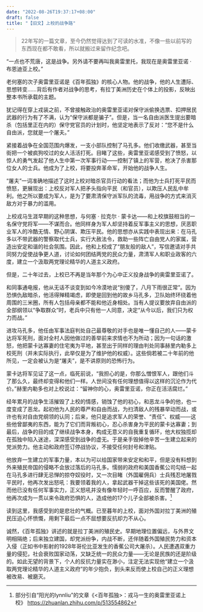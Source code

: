 ```yaml
---
date: "2022-08-26T19:37:17+08:00"
draft: false
title: "【旧文】上校的战争路"
---
```


> 22年写的一篇文章，至今仍然觉得达到了可读的水准，不像一些以前写的东西现在都不敢看，所以就搬过来留作纪念吧。

“一点也不荒唐，这是战争。另外请不要再叫我奥雷里托，我现在是奥雷里亚诺 · 布恩迪亚上校。”

<!--more-->

老何塞的次子奥雷里亚诺是《百年孤独》的核心人物。他的战争，他的人生遭际、思想转变……背后有作者对战争的思考，有拉丁美洲历史在个体上的投影，反映出整本书所承载的主题。

犹记得在穿上戎装之前，不曾接触政治的奥雷里亚诺对保守派偷换选票、扣押居民武器的行为有了不满，认为“保守派都是骗子”。但是，当一名自由派医生提出要暗杀（包括里正在内的）保守党官员的计划时，他坚定地表示了反对：“您不是什么自由派，您就是一个屠夫。”

紧接着战争在全国范围内爆发，一支小部队控制了马孔多。他们收缴武器，甚至当街把一个被疯狗咬过的女人活活打死。目睹了这些，奥雷里亚诺感受到了愤怒，以惊人的勇气发起了他人生中第一次军事行动——控制了镇上的军营，枪决了杀害那位女人的士兵。他成为了上校，将要投奔革命军，开始他的战争人生。

“屠夫”一词准确地描述了这时上校对暗杀官员行动的看法；而他为士兵打死平民而愤怒，更展现出：上校反对军人把矛头指向平民（和官员），以欺压人民乱中牟利。他之所以要成为军人，是为了要肃清保守派军队的流毒，用战争的方式来消灭敌方对于暴力的滥用。

上校戎马生涯早期的这种思想，与何塞 · 拉克尔 · 蒙卡达——和上校旗鼓相当的一名保守党将军——不谋而合。他同样身为军人却坚持着反军事主义的思想，厌恶职业军人的冷酷无情、野心阴谋、欺压平民。他的思想亦从实践中表现出来：在马孔多以不带武器的警察取代士兵，实行大赦法令，救助一些阵亡自由党人的家属，营造出安定和谐的社会氛围。因此，他和上校成了“朋友般的敌人”，写信邀请对手共同努力促使战争更人道，讨论如何团结两党的民众力量，肃清军人和职业政客的六度，建立一个汲取两党理论精华的人道主义政府。

但是，二十年过去，上校已不再是当年那个为心中正义投身战争的奥雷里亚诺了。

和同事通电报，他从无话不谈变到如今冷漠地说“别傻了，八月下雨很正常”。因为恐惧仇敌暗杀，他活得殚精竭虑，即使是回到他的故乡马孔多，卫队始终环绕着他周围的三米圈，所有人包括母亲都不能和他近身相处。当有人提议要放弃自由派的全部纲领以“争取群众”时，老兵中只有他一人同意，决定“从今以后，我们只为权力而战。”

进攻马孔多，他任由军事法庭判处自己最尊敬的对手也是唯一懂自己的人——蒙卡达将军死刑，面对全村人因他做过的善举前来求情也不为所动；因为一句话的激怒，他把蒙卡达寡妻的住宅夷为平地，甚至出于同样的理由判处同事赫里内勒多上校死刑（并未实际执行，此举仅是为了维护他的权威）。这些倘若被二十年前的他所见，一定会被认为是“屠夫”，是不讲原则的恐怖行为。

蒙卡达将军见证了这一点，临死前说，“我担心的是，你那么憎恨军人，跟他们斗了那么久，最终却变得和他们一样。人世间没有任何理想值得以这样的沉沦作为代价。”赫里内勒多也对上校说过：“留神你的心，奥雷里亚诺，你正在活活腐烂。”

经年累月的战争生活摧毁了上校的情感，销蚀了他的初心，和恶龙斗争的他，也一度变成了恶龙。起初他为人民的尊严和自由而战，为扫清敌人的残暴举动而战，或许也有对自由党纲领的认同；后来，他只是追求军人的荣誉、“责任”、权威——这些他曾鄙夷的东西，能为了它们而背叛初心，忍心杀害身为平民的蒙卡达寡妻；到最后，战争的目的成了继续战争本身，构成无意义的自我重复循环，他大权独揽却在孤独中陷入迷途，深深感受到战争的虚无。于是亲手毁掉他辛苦一生建立起来的党派势力。他主动和政府签订停战协议，不接受任何封号和津贴。

他放弃一生建立的军事力量，本以为可以给国家带来安定和和平，但是没有料想到外来殖民帝国的侵略不会放过落后的马孔多。懦弱的政府和美国香蕉公司勾结一起在马孔多进行肆无忌惮的掠夺奴役时，又一次目睹（外国雇佣兵）士兵残忍地屠戮平民时，他再次发出怒吼：我要领着我的人，拿起武器干掉这些该死的美国佬。然而他已没有任何军事实力，正义怒吼并没有像年轻时一呼百应，反而警醒了政府，他再次成为一贯以来令政府恐惧的人，造成他的17个儿子全部被杀害。[^1]

读到这里，我感受到的是悲壮的气概。已至暮年的上校，面对外国对拉丁美洲的殖民压迫心怀愤慨，用剩下最后一点不屈想要反抗却力不从心。

诚然，《百年孤独》讲述的就是拉丁美洲的殖民史。早期地理位置偏远，与外界文明相隔绝；后来独立建国，却党派纷争，内战不断，还伴随着外国殖民势力和资本入侵（正如书中影射的1928年哥伦比亚发生的香蕉公司大屠杀）。人民遭遇双重力量的侵犯，社会衰败国家动荡，又缺乏统一的民众力量——无论是民族的还是阶级的。如此无望的背景下，个人的反抗力量实在渺小，注定无法实现他“建立一个汲取两党理论精华的人道主义政府”的年少抱负，到头来反而使上校自己的正义理想被改易、被磨灭。

[^1]: 部分引自“阳光的lynnliu”的文章《<百年孤独>：戎马一生的奥雷里亚诺上校》 https://zhuanlan.zhihu.com/p/513554862
